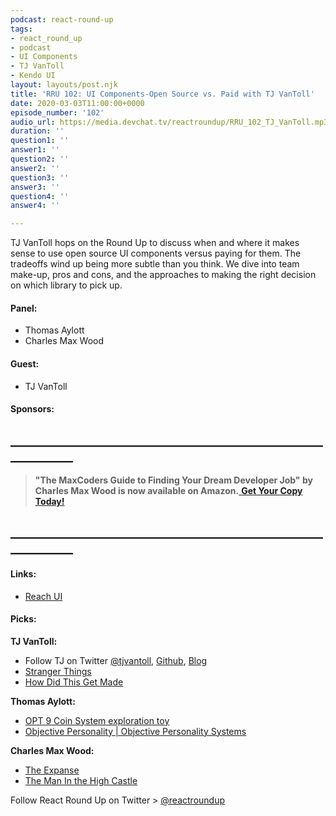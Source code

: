 ```yaml
---
podcast: react-round-up
tags:
- react_round_up
- podcast
- UI Components
- TJ VanToll
- Kendo UI
layout: layouts/post.njk
title: 'RRU 102: UI Components-Open Source vs. Paid with TJ VanToll'
date: 2020-03-03T11:00:00+0000
episode_number: '102'
audio_url: https://media.devchat.tv/reactroundup/RRU_102_TJ_VanToll.mp3
duration: ''
question1: ''
answer1: ''
question2: ''
answer2: ''
question3: ''
answer3: ''
question4: ''
answer4: ''

---
```

TJ VanToll hops on the Round Up to discuss when and where it makes sense to use open source  UI components versus paying for them. The tradeoffs wind up being more subtle than you think. We dive into team make-up, pros and cons, and the approaches to making the right decision on which library to pick up.

#### **Panel:**

* Thomas Aylott
* Charles Max Wood

#### **Guest:**

* TJ VanToll

#### **Sponsors:**

## **____________________________________________________________**

> **"The MaxCoders Guide to Finding Your Dream Developer Job" by Charles Max Wood is now available on Amazon.**[ **Get Your Copy Today!**](https://www.amazon.com/gp/product/B081MBL5C9/ref=as_li_ss_tl?ie=UTF8&linkCode=sl1&tag=devchattv-20&linkId=9d61363241636e2546ef46abba198746&language=en_US)

## **____________________________________________________________**

#### **Links:**

* [Reach UI](https://reacttraining.com/reach-ui/)

#### **Picks:**

**TJ VanToll:**

* Follow TJ on Twitter [@tjvantoll](https://twitter.com/tjvantoll?lang=en), [Github](https://github.com/tjvantoll/), [Blog](https://www.tjvantoll.com/ )
* [Stranger Things](https://www.netflix.com/title/80057281)
* [How Did This Get Made](http://www.earwolf.com/show/how-did-this-get-made/)

**Thomas Aylott:**

* [OPT 9 Coin System exploration toy](https://opdex.app/#?type%5B%5D=Dx/Ox)
* [Objective Personality | Objective Personality Systems](https://www.objectivepersonality.com/objective-personality-system)

**Charles Max Wood:**

* [The Expanse](https://www.amazon.com/The-Expanse-Season-1/dp/B018BZ3SCM/ref=as_li_ss_tl?ie=UTF8&linkCode=sl1&tag=devchattv-20&linkId=e52ec213b2ed2a28b3b699011b85b8e0&language=en_US)
* [The Man In the High Castle](https://www.amazon.com/End-of-the-World/dp/B00RSGIVVO/ref=as_li_ss_tl?crid=1SAOYINTJKO16&keywords=man+in+the+high+castle+season+1&qid=1582131774&s=instant-video&sprefix=man+in+the+,instant-video,191&sr=1-1&linkCode=sl1&tag=devchattv-20&linkId=ebfbb57909770ea3e5b481d9c41b15a9&language=en_US)

Follow React Round Up on Twitter > [@reactroundup](https://twitter.com/reactroundup)